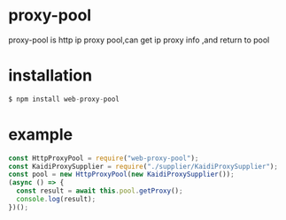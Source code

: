 # proxy-pool

proxy-pool is http ip proxy pool,can get ip proxy info ,and return to pool

# installation

```js
$ npm install web-proxy-pool
```

# example

```js
const HttpProxyPool = require("web-proxy-pool");
const KaidiProxySupplier = require("./supplier/KaidiProxySupplier");
const pool = new HttpProxyPool(new KaidiProxySupplier());
(async () => {
  const result = await this.pool.getProxy();
  console.log(result);
})();
```
